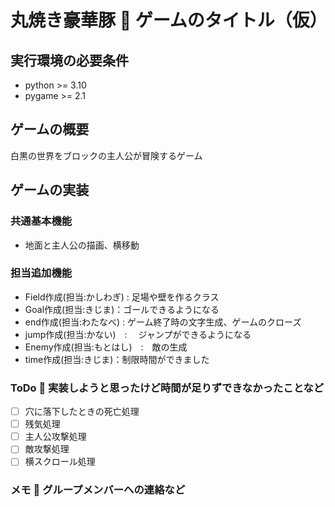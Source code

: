 # 丸焼き豪華豚  ゲームのタイトル（仮）
## 実行環境の必要条件
* python >= 3.10
* pygame >= 2.1
## ゲームの概要
白黒の世界をブロックの主人公が冒険するゲーム
## ゲームの実装
### 共通基本機能
* 地面と主人公の描画、横移動
### 担当追加機能
* Field作成(担当:かしわぎ) : 足場や壁を作るクラス
* Goal作成(担当:きじま)：ゴールできるようになる
* end作成(担当:わたなべ) : ゲーム終了時の文字生成、ゲームのクローズ
* jump作成(担当:かない)　: 　ジャンプができるようになる
* Enemy作成(担当:もとはし)　:　敵の生成
* time作成(担当:きじま)：制限時間ができました
### ToDo  実装しようと思ったけど時間が足りずできなかったことなど
- [ ] 穴に落下したときの死亡処理
- [ ] 残気処理
- [ ] 主人公攻撃処理
- [ ] 敵攻撃処理
- [ ] 横スクロール処理
### メモ  グループメンバーへの連絡など